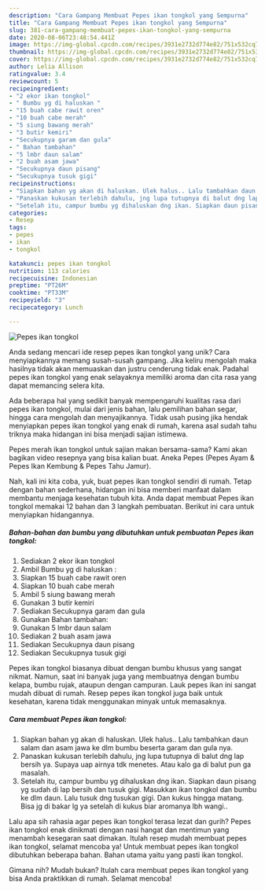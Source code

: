 ```yaml
---
description: "Cara Gampang Membuat Pepes ikan tongkol yang Sempurna"
title: "Cara Gampang Membuat Pepes ikan tongkol yang Sempurna"
slug: 381-cara-gampang-membuat-pepes-ikan-tongkol-yang-sempurna
date: 2020-08-06T23:48:54.441Z
image: https://img-global.cpcdn.com/recipes/3931e2732d774e82/751x532cq70/pepes-ikan-tongkol-foto-resep-utama.jpg
thumbnail: https://img-global.cpcdn.com/recipes/3931e2732d774e82/751x532cq70/pepes-ikan-tongkol-foto-resep-utama.jpg
cover: https://img-global.cpcdn.com/recipes/3931e2732d774e82/751x532cq70/pepes-ikan-tongkol-foto-resep-utama.jpg
author: Lelia Allison
ratingvalue: 3.4
reviewcount: 5
recipeingredient:
- "2 ekor ikan tongkol"
- " Bumbu yg di haluskan "
- "15 buah cabe rawit oren"
- "10 buah cabe merah"
- "5 siung bawang merah"
- "3 butir kemiri"
- "Secukupnya garam dan gula"
- " Bahan tambahan"
- "5 lmbr daun salam"
- "2 buah asam jawa"
- "Secukupnya daun pisang"
- "Secukupnya tusuk gigi"
recipeinstructions:
- "Siapkan bahan yg akan di haluskan. Ulek halus.. Lalu tambahkan daun salam dan asam jawa ke dlm bumbu beserta garam dan gula nya."
- "Panaskan kukusan terlebih dahulu, jng lupa tutupnya di balut dng lap bersih ya. Supaya uap airnya tdk menetes. Atau kalo ga di balut pun ga masalah."
- "Setelah itu, campur bumbu yg dihaluskan dng ikan. Siapkan daun pisang yg sudah di lap bersih dan tusuk gigi. Masukkan ikan tongkol dan bumbu ke dlm daun. Lalu tusuk dng tusukan gigi. Dan kukus hingga matang. Bisa jg di bakar lg ya setelah di kukus biar aromanya lbh wangi.."
categories:
- Resep
tags:
- pepes
- ikan
- tongkol

katakunci: pepes ikan tongkol 
nutrition: 113 calories
recipecuisine: Indonesian
preptime: "PT26M"
cooktime: "PT33M"
recipeyield: "3"
recipecategory: Lunch

---
```



![Pepes ikan tongkol](https://img-global.cpcdn.com/recipes/3931e2732d774e82/751x532cq70/pepes-ikan-tongkol-foto-resep-utama.jpg)

Anda sedang mencari ide resep pepes ikan tongkol yang unik? Cara menyiapkannya memang susah-susah gampang. Jika keliru mengolah maka hasilnya tidak akan memuaskan dan justru cenderung tidak enak. Padahal pepes ikan tongkol yang enak selayaknya memiliki aroma dan cita rasa yang dapat memancing selera kita.

Ada beberapa hal yang sedikit banyak mempengaruhi kualitas rasa dari pepes ikan tongkol, mulai dari jenis bahan, lalu pemilihan bahan segar, hingga cara mengolah dan menyajikannya. Tidak usah pusing jika hendak menyiapkan pepes ikan tongkol yang enak di rumah, karena asal sudah tahu triknya maka hidangan ini bisa menjadi sajian istimewa.

Pepes merah ikan tongkol untuk sajian makan bersama-sama? Kami akan bagikan video resepnya yang bisa kalian buat. Aneka Pepes (Pepes Ayam &amp; Pepes Ikan Kembung &amp; Pepes Tahu Jamur).


Nah, kali ini kita coba, yuk, buat pepes ikan tongkol sendiri di rumah. Tetap dengan bahan sederhana, hidangan ini bisa memberi manfaat dalam membantu menjaga kesehatan tubuh kita. Anda dapat membuat Pepes ikan tongkol memakai 12 bahan dan 3 langkah pembuatan. Berikut ini cara untuk menyiapkan hidangannya.

<!--inarticleads1-->

##### Bahan-bahan dan bumbu yang dibutuhkan untuk pembuatan Pepes ikan tongkol:

1. Sediakan 2 ekor ikan tongkol
1. Ambil  Bumbu yg di haluskan :
1. Siapkan 15 buah cabe rawit oren
1. Siapkan 10 buah cabe merah
1. Ambil 5 siung bawang merah
1. Gunakan 3 butir kemiri
1. Sediakan Secukupnya garam dan gula
1. Gunakan  Bahan tambahan:
1. Gunakan 5 lmbr daun salam
1. Sediakan 2 buah asam jawa
1. Sediakan Secukupnya daun pisang
1. Sediakan Secukupnya tusuk gigi


Pepes ikan tongkol biasanya dibuat dengan bumbu khusus yang sangat nikmat. Namun, saat ini banyak juga yang membuatnya dengan bumbu kelapa, bumbu rujak, ataupun dengan campuran. Lauk pepes ikan ini sangat mudah dibuat di rumah. Resep pepes ikan tongkol juga baik untuk kesehatan, karena tidak menggunakan minyak untuk memasaknya. 

<!--inarticleads2-->

##### Cara membuat Pepes ikan tongkol:

1. Siapkan bahan yg akan di haluskan. Ulek halus.. Lalu tambahkan daun salam dan asam jawa ke dlm bumbu beserta garam dan gula nya.
1. Panaskan kukusan terlebih dahulu, jng lupa tutupnya di balut dng lap bersih ya. Supaya uap airnya tdk menetes. Atau kalo ga di balut pun ga masalah.
1. Setelah itu, campur bumbu yg dihaluskan dng ikan. Siapkan daun pisang yg sudah di lap bersih dan tusuk gigi. Masukkan ikan tongkol dan bumbu ke dlm daun. Lalu tusuk dng tusukan gigi. Dan kukus hingga matang. Bisa jg di bakar lg ya setelah di kukus biar aromanya lbh wangi..


Lalu apa sih rahasia agar pepes ikan tongkol terasa lezat dan gurih? Pepes ikan tongkol enak dinikmati dengan nasi hangat dan mentimun yang menambah kesegaran saat dimakan. Itulah resep mudah membuat pepes ikan tongkol, selamat mencoba ya! Untuk membuat pepes ikan tongkol dibutuhkan beberapa bahan. Bahan utama yaitu yang pasti ikan tongkol. 

Gimana nih? Mudah bukan? Itulah cara membuat pepes ikan tongkol yang bisa Anda praktikkan di rumah. Selamat mencoba!

